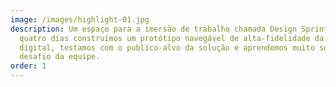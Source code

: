 ```yaml
---
image: /images/highlight-01.jpg
description: Um espaço para a imersão de trabalho chamada Design Sprint. Durante
  quatro dias construímos um protótipo navegável de alta-fidelidade da interface
  digital, testamos com o publico-alvo da solução e aprendemos muito sobre o
  desafio da equipe.
order: 1
---
```

